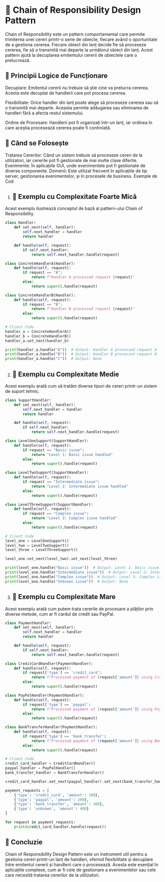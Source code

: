 # 📌 Chain of Responsibility Design Pattern
Chain of Responsibility este un pattern comportamental care permite trimiterea unei cereri printr-o serie de obiecte, 
fiecare având o oportunitate de a gestiona cererea. Fiecare obiect din lanț decide fie să proceseze cererea, fie să o 
transmită mai departe la următorul obiect din lanț. Acest pattern ajută la decuplarea emitentului cererii de obiectele 
care o prelucrează.

## 📌 Principii Logice de Funcționare
Decuplare: Emitentul cererii nu trebuie să știe cine va prelucra cererea. Acesta este decuplat de handlerii care pot 
procesa cererea.

Flexibilitate: Orice handler din lanț poate alege să proceseze cererea sau să o transmită mai departe. Aceasta permite 
adăugarea sau eliminarea de handleri fără a afecta restul sistemului.

Ordine de Procesare: Handlerii pot fi organizați într-un lanț, iar ordinea în care aceștia procesează cererea poate fi 
controlată.

## 📌 Când se Folosește
Tratarea Cererilor: Când un sistem trebuie să proceseze cereri de la utilizatori, iar cererile pot fi gestionate de mai 
multe clase diferite.
Evenimente: În aplicațiile GUI, unde evenimentele pot fi gestionate de diverse componente.
Domenii: Este utilizat frecvent în aplicațiile de tip server, gestionarea evenimentelor, și în procesele de business.
Exemple de Cod
1. ## 📌 Exemplu cu Complexitate Foarte Mică
Acest exemplu ilustrează conceptul de bază al pattern-ului Chain of Responsibility.
```python
class Handler:
    def set_next(self, handler):
        self.next_handler = handler
        return handler

    def handle(self, request):
        if self.next_handler:
            return self.next_handler.handle(request)

class ConcreteHandlerA(Handler):
    def handle(self, request):
        if request == "A":
            return f"Handler A processed request {request}"
        else:
            return super().handle(request)

class ConcreteHandlerB(Handler):
    def handle(self, request):
        if request == "B":
            return f"Handler B processed request {request}"
        else:
            return super().handle(request)

# Client Code
handler_a = ConcreteHandlerA()
handler_b = ConcreteHandlerB()
handler_a.set_next(handler_b)

print(handler_a.handle("A"))  # Output: Handler A processed request A
print(handler_a.handle("B"))  # Output: Handler B processed request B
print(handler_a.handle("C"))  # Output: None
```
2. ## 📌 Exemplu cu Complexitate Medie
Acest exemplu arată cum să tratăm diverse tipuri de cereri printr-un sistem de suport tehnic.
```python
class SupportHandler:
    def set_next(self, handler):
        self.next_handler = handler
        return handler

    def handle(self, request):
        if self.next_handler:
            return self.next_handler.handle(request)

class LevelOneSupport(SupportHandler):
    def handle(self, request):
        if request == "Basic issue":
            return "Level 1: Basic issue handled"
        else:
            return super().handle(request)

class LevelTwoSupport(SupportHandler):
    def handle(self, request):
        if request == "Intermediate issue":
            return "Level 2: Intermediate issue handled"
        else:
            return super().handle(request)

class LevelThreeSupport(SupportHandler):
    def handle(self, request):
        if request == "Complex issue":
            return "Level 3: Complex issue handled"
        else:
            return super().handle(request)

# Client Code
level_one = LevelOneSupport()
level_two = LevelTwoSupport()
level_three = LevelThreeSupport()

level_one.set_next(level_two).set_next(level_three)

print(level_one.handle("Basic issue"))  # Output: Level 1: Basic issue handled
print(level_one.handle("Intermediate issue"))  # Output: Level 2: Intermediate issue handled
print(level_one.handle("Complex issue"))  # Output: Level 3: Complex issue handled
print(level_one.handle("Unknown issue"))  # Output: None
```
3. ## 📌 Exemplu cu Complexitate Mare
Acest exemplu arată cum putem trata cererile de procesare a plăților prin diverse metode, 
cum ar fi cardul de credit sau PayPal.
```python
class PaymentHandler:
    def set_next(self, handler):
        self.next_handler = handler
        return handler

    def handle(self, request):
        if self.next_handler:
            return self.next_handler.handle(request)

class CreditCardHandler(PaymentHandler):
    def handle(self, request):
        if request['type'] == 'credit_card':
            return f"Processed payment of {request['amount']} using Credit Card"
        else:
            return super().handle(request)

class PayPalHandler(PaymentHandler):
    def handle(self, request):
        if request['type'] == 'paypal':
            return f"Processed payment of {request['amount']} using PayPal"
        else:
            return super().handle(request)

class BankTransferHandler(PaymentHandler):
    def handle(self, request):
        if request['type'] == 'bank_transfer':
            return f"Processed payment of {request['amount']} using Bank Transfer"
        else:
            return super().handle(request)

# Client Code
credit_card_handler = CreditCardHandler()
paypal_handler = PayPalHandler()
bank_transfer_handler = BankTransferHandler()

credit_card_handler.set_next(paypal_handler).set_next(bank_transfer_handler)

payment_requests = [
    {'type': 'credit_card', 'amount': 100},
    {'type': 'paypal', 'amount': 200},
    {'type': 'bank_transfer', 'amount': 300},
    {'type': 'unknown', 'amount': 400}
]

for request in payment_requests:
    print(credit_card_handler.handle(request))
```
## 📌 Concluzie
Chain of Responsibility Design Pattern este un instrument util pentru a gestiona cereri printr-un lanț de handleri, 
oferind flexibilitate și decuplare între emitentul cererii și handlerii care o procesează. Acesta este esențial în 
aplicațiile complexe, cum ar fi cele de gestionare a evenimentelor sau cele care necesită tratarea cererilor de la 
utilizatori.
